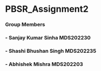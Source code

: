 # PBSR_Assignment2

### Group Members                 
### - Sanjay Kumar Sinha    MDS202230
### - Shashi Bhushan Singh  MDS202235
### - Abhishek Mishra       MDS202203
